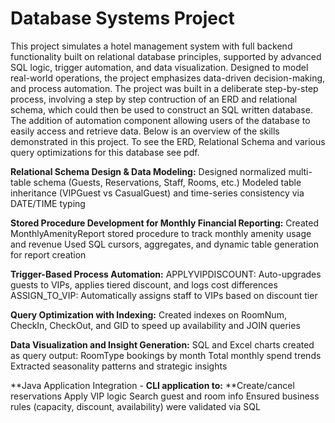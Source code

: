 # Database Systems Project
This project simulates a hotel management system with full backend functionality built on relational database principles, supported by advanced SQL logic, trigger automation, and data visualization. 
Designed to model real-world operations, the project emphasizes data-driven decision-making, and process automation.
The project was built in a deliberate step-by-step process, involving a step by step contruction of an ERD and relational schema, which could then be used to construct an SQL written database.
The addition of automation component allowing users of the database to easily access and retrieve data.
Below is an overview of the skills demonstrated in this project. To see the ERD, Relational Schema and various query optimizations for this database see pdf.

**Relational Schema Design & Data Modeling:**
Designed normalized multi-table schema (Guests, Reservations, Staff, Rooms, etc.)
Modeled table inheritance (VIPGuest vs CasualGuest) and time-series consistency via DATE/TIME typing

**Stored Procedure Development for Monthly Financial Reporting:**
Created MonthlyAmenityReport stored procedure to track monthly amenity usage and revenue
Used SQL cursors, aggregates, and dynamic table generation for report creation

**Trigger-Based Process Automation:**
APPLYVIPDISCOUNT: Auto-upgrades guests to VIPs, applies tiered discount, and logs cost differences
ASSIGN_TO_VIP: Automatically assigns staff to VIPs based on discount tier

**Query Optimization with Indexing:**
Created indexes on RoomNum, CheckIn, CheckOut, and GID to speed up availability and JOIN queries

**Data Visualization and Insight Generation:**
SQL and Excel charts created as query output:
RoomType bookings by month
Total monthly spend trends
Extracted seasonality patterns and strategic insights

**Java Application Integration - **CLI application to:**
**Create/cancel reservations
Apply VIP logic
Search guest and room info
Ensured business rules (capacity, discount, availability) were validated via SQL


